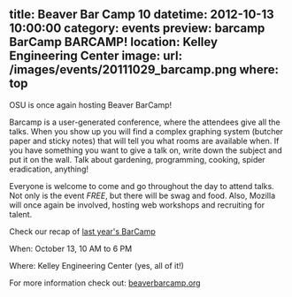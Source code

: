 title: Beaver Bar Camp 10
datetime: 2012-10-13 10:00:00
category: events
preview: barcamp BarCamp BARCAMP!
location: Kelley Engineering Center
image:
    url: /images/events/20111029_barcamp.png
    where: top
---

OSU is once again hosting Beaver BarCamp!

Barcamp is a user-generated conference, where the attendees give all
the talks. When you show up you will find a complex graphing system (butcher
paper and sticky notes) that will tell you what rooms are available when. If
you have something you want to give a talk on, write down the subject and put
it on the wall. Talk about gardening, programming, cooking, spider eradication,
anything!

Everyone is welcome to come and go throughout the day to attend talks. Not only
is the event *FREE*, but there will be swag and food. Also, Mozilla will once
again be involved, hosting web workshops and recruiting for talent.

Check our recap of [last year's BarCamp](/blog/20111029-barcamp)

When: October 13, 10 AM to 6 PM

Where: Kelley Engineering Center (yes, all of it!)

For more information check out: [beaverbarcamp.org](http://beaverbarcamp.org)
